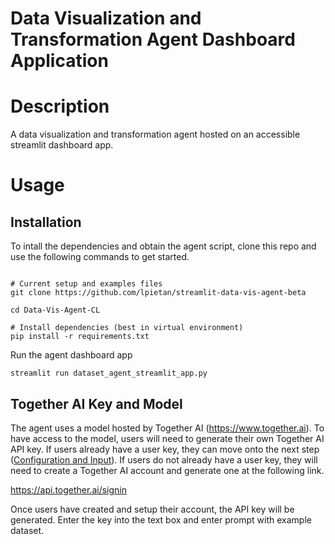# Data Visualization and Transformation Agent Dashboard Application
# Description
A data visualization and transformation agent hosted on an accessible streamlit dashboard app. 

# Usage
## Installation
To intall the dependencies and obtain the agent script, clone this repo and use the following commands to get started.   
```

# Current setup and examples files
git clone https://github.com/lpietan/streamlit-data-vis-agent-beta

cd Data-Vis-Agent-CL

# Install dependencies (best in virtual environment)
pip install -r requirements.txt

```

Run the agent dashboard app
```
streamlit run dataset_agent_streamlit_app.py
```

## Together AI Key and Model
The agent uses a model hosted by Together AI (https://www.together.ai). To have access to the model, users will need to generate their own Together AI API key. If users already have a user key, they can move onto the next step ([Configuration and Input](#Configuration-and-Input)). If users do not already have a user key, they will need to create a Together AI account and generate one at the following link.

https://api.together.ai/signin

Once users have created and setup their account, the API key will be generated. Enter the key into the text box and enter prompt with example dataset. 
